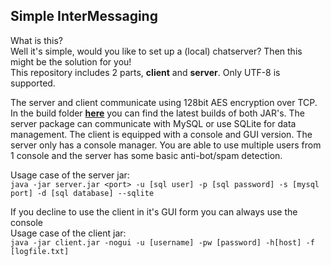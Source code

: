 ## Simple InterMessaging

What is this?  
Well it's simple, would you like to set up a (local) chatserver? Then this might be the solution for you!  
This repository includes 2 parts, **client** and **server**. Only UTF-8 is supported. 

The server and client communicate using 128bit AES encryption over TCP. 
In the build folder [**here**](source=https://goo.gl/3dkJrK) you can find the latest builds of both JAR's. 
The server package can communicate with MySQL or use SQLite for data management.
The client is equipped with a console and GUI version. The server only has a console manager. 
You are able to use multiple users from 1 console and the server has some basic anti-bot/spam detection. 

Usage case of the server jar:  
`java -jar server.jar <port> -u [sql user] -p [sql password] -s [mysql port] -d [sql database] --sqlite`  

If you decline to use the client in it's GUI form you can always use the console  
Usage case of the client jar:  
`java -jar client.jar -nogui -u [username] -pw [password] -h[host] -f [logfile.txt]`